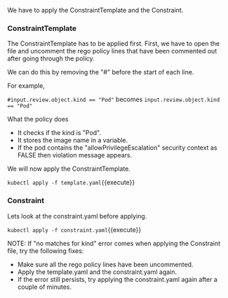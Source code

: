 We have to apply the ConstraintTemplate and the Constraint.

### ConstraintTemplate
The ConstraintTemplate has to be applied first. First, we have to open the file and uncomment the rego policy lines that have been commented out after going through the policy.

We can do this by removing the "#" before the start of each line.

For example,

```#input.review.object.kind == "Pod"``` becomes ```input.review.object.kind == "Pod"```

What the policy does
* It checks if the kind is "Pod".
* It stores the image name in a variable.
* If the pod contains the "allowPrivilegeEscalation" security context as FALSE then violation message appears.

We will now apply the ConstraintTemplate.

```kubectl apply -f template.yaml```{{execute}}

### Constraint
Lets look at the constraint.yaml before applying.

```kubectl apply -f constraint.yaml```{{execute}}

NOTE: If "no matches for kind" error comes when applying the Constraint file, try the following fixes:

* Make sure all the rego policy lines have been uncommented.
* Apply the template.yaml and the constraint.yaml again.
* If the error still persists, try applying the constraint.yaml again after a couple of minutes.
